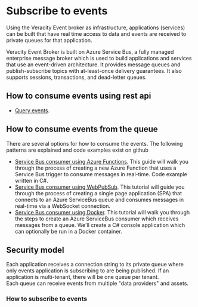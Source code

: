 ﻿---
author: Benedikte Kallåk
description: This section describes how to subscribe to events.
---

# Subscribe to events 
Using the Veracity Event broker as infrastructure, applications (services) can be built that have real time access to data and events are received to private queues for that application.

Veracity Event Broker is built on Azure Service Bus, a fully managed enterprise message broker which is used to build applications and services that use an event-driven architecture. It provides message queues and publish-subscribe topics with at-least-once delivery guarantees. It also supports sessions, transactions, and dead-letter queues. 

## How to consume events using rest api
- [Query events](eventqueryapi.md).

## How to consume events from the queue
There are several options for how to consume the events. The following patterns are explained and code examples exist on github

- [Service Bus consumer using Azure Functions](ServiceBusConsumerAzureFunction.md). This guide will walk you through the process of creating a new Azure Function that uses a Service Bus trigger to consume messages in real-time. Code example written in C#.
- [Service Bus consumer using WebPubSub](ServiceBusConsumerWebPubSub.md). This tutorial will guide you through the process of creating a single page application (SPA) that connects to an Azure ServiceBus queue and consumes messages in real-time via a WebSocket connection.
- [Service Bus consumer using Docker](ServiceBusConsumerDocker.md). This tutorial will walk you through the steps to create an Azure ServiceBus consumer which receives messages from a queue. We'll create a C# console application which can optionally be run in a Docker container. 

## Security model
Each application receives a connection string to its private queue where only events application is subscribing to are being published. If an application is multi-tenant, there will be one queue per tenant.  
Each queue can receive events from multiple "data providers" and assets.

### How to subscribe to events
